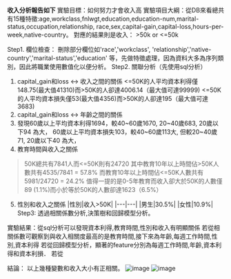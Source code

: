 **收入分析報告如下**
實驗目標：如何努力才會收入高
實驗項目大綱：從DB來看總共有15種特徵:age,workclass,fnlwgt,education,education-num,marital-status,occupation,relationship,
            race,sex,capital-gain,capital-loss,hours-per-  
            week,native-country。
            對應的結果則是收入： >50k or <=50k
            
Step1. 欄位檢查：
刪除部分欄位如'race','workclass', 'relationship','native-country','marital-status','education'
等，先做特徵處理，因為資料大多為序列類別，因此將職業使用數值化以便分析。
Step2. 關聯分析（先使用sql分析）
1. capital_gain和loss <-> 收入之間的關係
<=50K的人平均資本利得僅148.75(最大值41310)而>50K的人卻達4006.14（最大值可達99999)
<=50K的人平均資本損失僅53(最大值4356)而>50K的人卻達195（最大值可達3683)
2. capital_gain和loss <-> 年齡之間的關係
3. 發現60歲以上平均資本利得1694，較40~60歲1670, 20~40歲683, 20歲以下94 為大，
60歲以上平均資本損失103，較40~60歲113大, 但較20~40歲71, 20歲以下40 為大，
4. 教育時間與收入之關係
>50K總共有7841人而<=50K則有24720
其中教育10年以上時間佔>50K人數共有4535/7841 = 57.8%
而教育10年以上時間佔<=50K人數共有5981/24720 = 24.2%
值得一提的是0-5年教育而收入卻大於50K的人數僅89 (1.1%)而小於等於50K的人數卻達1623（6.5%）
5. 性別和收入之關係
|性別|收入>50K|
|---|---| 
|男生|30.5%|
|女性|10.9%|
Step3: 透過相關係數分析,決策樹和回歸模型分析。

實驗結果：從sql分析可以發現資本利得,教育時間,性別和收入有明顯關係
若從相關係數可觀察到與收入相關度最高的是教育時間,接下來為年齡,每週工作時間,性別,資本利得
若從回歸模型分析，顯著的feature分別為每週工作時間,年齡,資本利得和資本利損．
若從

結論： 以上幾種變數和收入大小有正相關。
![image](https://user-images.githubusercontent.com/66631188/113394966-ba68b300-93cb-11eb-940d-e12cb19c6746.png)
 ![image](https://user-images.githubusercontent.com/66631188/113394907-a2912f00-93cb-11eb-9bfd-510376efd273.png)
